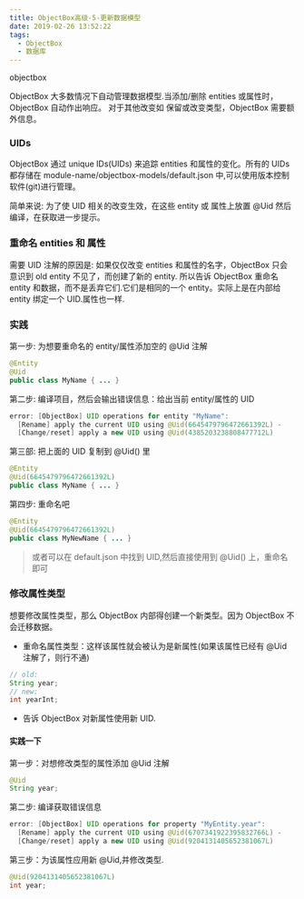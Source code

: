 ```yaml
---
title: ObjectBox高级-5-更新数据模型
date: 2019-02-26 13:52:22
tags:
  - ObjectBox
  - 数据库
---
```

objectbox

<!-- more -->
ObjectBox 大多数情况下自动管理数据模型.当添加/删除 entities 或属性时，ObjectBox 自动作出响应。
对于其他改变如 保留或改变类型，ObjectBox 需要额外信息。

### UIDs

ObjectBox 通过 unique IDs(UIDs) 来追踪 entities 和属性的变化。所有的 UIDs 都存储在 module-name/objectbox-models/default.json 中,可以使用版本控制软件(git)进行管理。

简单来说: 为了使 UID 相关的改变生效，在这些 entity 或 属性上放置 @Uid 然后编译，在获取进一步提示。

### 重命名 entities 和 属性

需要 UID 注解的原因是: 如果仅仅改变 entities 和属性的名字，ObjectBox 只会意识到 old entity 不见了，而创建了新的 entity.
所以告诉 ObjectBox 重命名 entity 和数据，而不是丢弃它们.它们是相同的一个 entity。实际上是在内部给 entity 绑定一个 UID.属性也一样.

### 实践

第一步: 为想要重命名的 entity/属性添加空的 @Uid 注解

```java
@Entity
@Uid
public class MyName { ... }
```

第二步: 编译项目，然后会输出错误信息：给出当前 entity/属性的 UID

```java
error: [ObjectBox] UID operations for entity "MyName":
  [Rename] apply the current UID using @Uid(6645479796472661392L) -
  [Change/reset] apply a new UID using @Uid(4385203238808477712L)
```

第三部: 把上面的 UID 复制到 @Uid() 里

```java
@Entity
@Uid(6645479796472661392L)
public class MyName { ... }
```

第四步: 重命名吧

```java
@Entity
@Uid(6645479796472661392L)
public class MyNewName { ... }
```

> 或者可以在 default.json 中找到 UID,然后直接使用到 @Uid() 上，重命名即可

### 修改属性类型

想要修改属性类型，那么 ObjectBox 内部得创建一个新类型。因为 ObjectBox 不会迁移数据。

- 重命名属性类型：这样该属性就会被认为是新属性(如果该属性已经有 @Uid 注解了，则行不通)

```java
// old:
String year;
// new:
int yearInt;
```

- 告诉 ObjectBox 对新属性使用新 UID.

#### 实践一下

第一步：对想修改类型的属性添加 @Uid 注解

```java
@Uid
String year;
```

第二步: 编译获取错误信息

```java
error: [ObjectBox] UID operations for property "MyEntity.year":
  [Rename] apply the current UID using @Uid(6707341922395832766L) -
  [Change/reset] apply a new UID using @Uid(9204131405652381067L)
```

第三步：为该属性应用新 @Uid,并修改类型.

```java
@Uid(9204131405652381067L)
int year;
```
